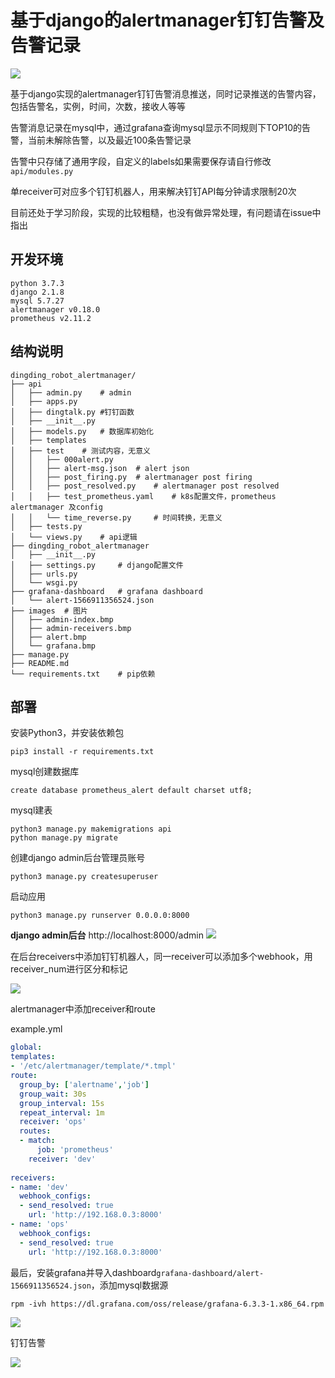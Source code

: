 # 基于django的alertmanager钉钉告警及告警记录

![](images/grafana.jpg)

基于django实现的alertmanager钉钉告警消息推送，同时记录推送的告警内容，包括告警名，实例，时间，次数，接收人等等  

告警消息记录在mysql中，通过grafana查询mysql显示不同规则下TOP10的告警，当前未解除告警，以及最近100条告警记录  

告警中只存储了通用字段，自定义的labels如果需要保存请自行修改`api/modules.py`

单receiver可对应多个钉钉机器人，用来解决钉钉API每分钟请求限制20次

目前还处于学习阶段，实现的比较粗糙，也没有做异常处理，有问题请在issue中指出

## 开发环境

```
python 3.7.3
django 2.1.8
mysql 5.7.27
alertmanager v0.18.0
prometheus v2.11.2
```

## 结构说明

```
dingding_robot_alertmanager/
├── api
│   ├── admin.py	# admin
│   ├── apps.py
│   ├── dingtalk.py	#钉钉函数
│   ├── __init__.py
│   ├── models.py	# 数据库初始化
│   ├── templates
│   ├── test	# 测试内容，无意义
│   │   ├── 000alert.py
│   │   ├── alert-msg.json	# alert json
│   │   ├── post_firing.py	# alertmanager post firing
│   │   ├── post_resolved.py	# alertmanager post resolved
│   │   ├── test_prometheus.yaml	# k8s配置文件，prometheus alertmanager 及config
│   │   └── time_reverse.py		# 时间转换，无意义
│   ├── tests.py
│   └── views.py	# api逻辑
├── dingding_robot_alertmanager
│   ├── __init__.py
│   ├── settings.py		# django配置文件
│   ├── urls.py
│   └── wsgi.py
├── grafana-dashboard	# grafana dashboard
│   └── alert-1566911356524.json
├── images	# 图片
│   ├── admin-index.bmp
│   ├── admin-receivers.bmp
│   ├── alert.bmp
│   └── grafana.bmp
├── manage.py
├── README.md
└── requirements.txt	# pip依赖
```



## 部署

安装Python3，并安装依赖包

```
pip3 install -r requirements.txt
```

mysql创建数据库

```
create database prometheus_alert default charset utf8;
```

mysql建表

```
python3 manage.py makemigrations api
python manage.py migrate
```

创建django admin后台管理员账号

```shell
python3 manage.py createsuperuser
```

启动应用

```shell
python3 manage.py runserver 0.0.0.0:8000
```

**django admin后台** http://localhost:8000/admin
![](admin-index.jpg)

在后台receivers中添加钉钉机器人，同一receiver可以添加多个webhook，用receiver_num进行区分和标记

![](images/admin-alerts.jpg)

alertmanager中添加receiver和route

example.yml

```yaml
global:
templates: 
- '/etc/alertmanager/template/*.tmpl'
route:
  group_by: ['alertname','job']
  group_wait: 30s
  group_interval: 15s
  repeat_interval: 1m
  receiver: 'ops'
  routes:
  - match:
      job: 'prometheus'
    receiver: 'dev'
    
receivers:
- name: 'dev'
  webhook_configs:
  - send_resolved: true
    url: 'http://192.168.0.3:8000'
- name: 'ops'
  webhook_configs:
  - send_resolved: true
    url: 'http://192.168.0.3:8000'
```

最后，安装grafana并导入dashboard`grafana-dashboard/alert-1566911356524.json`，添加mysql数据源

```shell
rpm -ivh https://dl.grafana.com/oss/release/grafana-6.3.3-1.x86_64.rpm
```



![](images/grafana.jpg)

钉钉告警

![](images/alert.jpg)